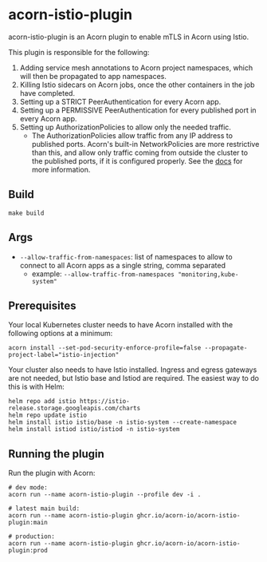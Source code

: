 # acorn-istio-plugin

acorn-istio-plugin is an Acorn plugin to enable mTLS in Acorn using Istio.

This plugin is responsible for the following:

1. Adding service mesh annotations to Acorn project namespaces, which will then be propagated to app namespaces.
2. Killing Istio sidecars on Acorn jobs, once the other containers in the job have completed.
3. Setting up a STRICT PeerAuthentication for every Acorn app.
4. Setting up a PERMISSIVE PeerAuthentication for every published port in every Acorn app.
5. Setting up AuthorizationPolicies to allow only the needed traffic.
   - The AuthorizationPolicies allow traffic from any IP address to published ports. Acorn's built-in NetworkPolicies are more restrictive than this, and allow only traffic coming from outside the cluster to the published ports, if it is configured properly. See the [docs](https://docs.acorn.io/next/installation/options#kubernetes-networkpolicies) for more information.

## Build

```shell
make build
```

## Args

- `--allow-traffic-from-namespaces`: list of namespaces to allow to connect to all Acorn apps as a single string, comma separated
  - example: `--allow-traffic-from-namespaces "monitoring,kube-system"`

## Prerequisites

Your local Kubernetes cluster needs to have Acorn installed with the following options at a minimum:

```shell
acorn install --set-pod-security-enforce-profile=false --propagate-project-label="istio-injection"
```

Your cluster also needs to have Istio installed. Ingress and egress gateways are not needed, but Istio base and Istiod are required. The easiest way to do this is with Helm:

```shell
helm repo add istio https://istio-release.storage.googleapis.com/charts
helm repo update istio
helm install istio istio/base -n istio-system --create-namespace
helm install istiod istio/istiod -n istio-system
```

## Running the plugin

Run the plugin with Acorn:

```shell
# dev mode:
acorn run --name acorn-istio-plugin --profile dev -i .

# latest main build:
acorn run --name acorn-istio-plugin ghcr.io/acorn-io/acorn-istio-plugin:main

# production:
acorn run --name acorn-istio-plugin ghcr.io/acorn-io/acorn-istio-plugin:prod
```
